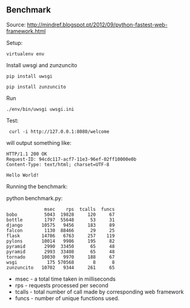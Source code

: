 Benchmark
---------

Source: http://mindref.blogspot.pt/2012/09/python-fastest-web-framework.html


Setup:

    virtualenv env

Install uwsgi and zunzuncito

    pip install uwsgi

    pip install zunzuncito

Run

    ./env/bin/uwsgi uwsgi.ini

Test:

     curl -i http://127.0.0.1:8080/welcome

will output something like:

    HTTP/1.1 200 OK
    Request-ID: 94cdc117-acf7-11e3-96ef-02ff10000e0b
    Content-Type: text/html; charset=UTF-8

    Hello World!


Running the benchmark:

python benchmark.py:

                  msec    rps  tcalls  funcs
    bobo          5043  19828     120     67
    bottle        1797  55648      53     31
    django       10575   9456     183     89
    falcon        1130  88466      29     25
    flask        14786   6763     257    119
    pylons       10014   9986     195     82
    pyramid       2990  33450      65     48
    pyramid       2993  33408      65     48
    tornado      10030   9970     188     67
    wsgi           175 570568       8      8
    zunzuncito   10702   9344     261     65

* msec - a total time taken in milliseconds
* rps - requests processed per second
* tcalls - total number of call made by corresponding web framework
* funcs -  number of unique functions used.
